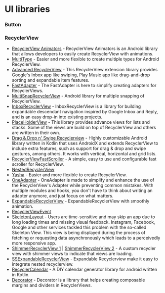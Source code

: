 # UI libraries

### Button
### RecyclerView 
- [RecyclerView Animators](https://github.com/wasabeef/recyclerview-animators) - RecyclerView Animators is an Android library that allows developers to easily create RecyclerView with animations.
- [MultiType](https://github.com/drakeet/MultiType) - Easier and more flexible to create multiple types for Android RecyclerView.
- [Advanced RecyclerView](https://github.com/h6ah4i/android-advancedrecyclerview) - This RecyclerView extension library provides Google's Inbox app like swiping, Play Music app like drag-and-drop sorting and expandable item features. 
- [FastAdapter](https://github.com/mikepenz/FastAdapter) - The FastAdapter is here to simplify creating adapters for RecyclerViews.
- [MultiSnapRecyclerView](https://github.com/TakuSemba/MultiSnapRecyclerView) - Android library for multiple snapping of RecyclerView.
- [InboxRecyclerView](https://github.com/saket/InboxRecyclerView) - InboxRecyclerView is a library for building expandable descendant navigation inspired by Google Inbox and Reply, and is an easy drop-in into existing projects. 
- [PlaceHolderView]() - This library provides advance views for lists and stacks. Some of the views are build on top of RecyclerView and others are written in their own.
- [Drag & Drop n' Swipe Recyclerview](https://github.com/ernestoyaquello/DragDropSwipeRecyclerview) - Highly customizable Android library written in Kotlin that uses AndroidX and extends RecyclerView to include extra features, such as support for drag & drop and swipe gestures, among others. It works with vertical, horizontal and grid lists.
- [RecyclerViewFastScroller](https://github.com/quiph/RecyclerView-FastScroller) - A simple, easy to use and configurable fast scroller for RecyclerView.
- [NestedRecyclerView](https://github.com/JasonGaoH/NestedRecyclerView) 
- [Yasha](https://github.com/ssseasonnn/Yasha) - Easier and more flexible to create RecyclerView.
- [OneAdapter](https://github.com/ironSource/OneAdapter) - OneAdapter is made to simplify and enhance the use of the RecyclerView's Adapter while preventing common mistakes. With multiple modules and hooks, you don't have to think about writing an adapter anymore, and just focus on what matters.
- [ExpandableRecyclerView](https://github.com/Xigong93/ExpandableRecyclerView) - ExpandableRecyclerView with smoothly animation.
- [RecyclerViewEvent](https://github.com/OCNYang/RecyclerViewEvent)
- [SkeletonLayout](https://github.com/Faltenreich/SkeletonLayout) - Users are time-sensitive and may skip an app due to long loading times and missing visual feedback. Instagram, Facebook, Google and other services tackled this problem with the so-called Skeleton View. This view is being displayed during the process of fetching or requesting data asynchronously which leads to a perceivedly more responsive app.
- [ShimmerRecyclerView 1](https://github.com/omtodkar/ShimmerRecyclerView) | [ShimmerRecyclerView 2](https://github.com/sharish/ShimmerRecyclerView) - A custom recycler view with shimmer views to indicate that views are loading. 
- [SSExpandableRecyclerView](https://github.com/SimformSolutionsPvtLtd/SSExpandableRecylerView) - Expandable Recyclerview make it easy to integrate nested recyclerview.
- [RecyclerCalendar](https://github.com/tejpratap46/RecyclerCalendarAndroid) - A DIY calendar generator library for android written in Kotlin.
- [Decorator](https://github.com/rubensousa/Decorator) - Decorator is a library that helps creating composable margins and dividers in RecyclerViews.
